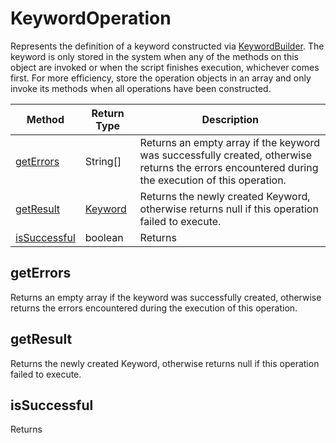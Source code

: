 # KeywordOperation
Represents the definition of a keyword constructed via [KeywordBuilder](./KeywordBuilder). The keyword is only stored in the system when any of the methods on this object are invoked or when the script finishes execution, whichever comes first. For more efficiency, store the operation objects in an array and only invoke its methods when all operations have been constructed.

|Method|Return Type|Description|
|-|-|-
[getErrors](#geterrors)|String[]|Returns an empty array if the keyword was successfully created, otherwise returns the errors encountered during the execution of this operation.<br />
[getResult](#getresult)|[Keyword](./Keyword)|Returns the newly created Keyword, otherwise returns null if this operation failed to execute.<br />
[isSuccessful](#issuccessful)|boolean|Returns <br />

## <a name="geterrors"></a>getErrors
Returns an empty array if the keyword was successfully created, otherwise returns the errors encountered during the execution of this operation.


## <a name="getresult"></a>getResult
Returns the newly created Keyword, otherwise returns null if this operation failed to execute.


## <a name="issuccessful"></a>isSuccessful
Returns 


